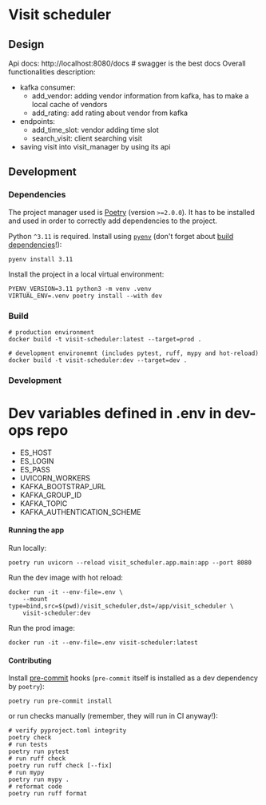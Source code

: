 # Visit scheduler

## Design

Api docs: http://localhost:8080/docs # swagger is the best docs
Overall functionalities description:
- kafka consumer:
  - add_vendor: adding vendor information from kafka, has to make a local cache of vendors 
  - add_rating: add rating about vendor from kafka
- endpoints:
  - add_time_slot: vendor adding time slot
  - search_visit: client searching visit
- saving visit into visit_manager by using its api


## Development

### Dependencies

The project manager used is [Poetry](https://python-poetry.org/) (version `>=2.0.0`).
It has to be installed and used in order to correctly add dependencies to the project.

Python `^3.11` is required. Install using [`pyenv`](https://github.com/pyenv/pyenv) (don't forget about [build dependencies](https://github.com/pyenv/pyenv)!):

```shell
pyenv install 3.11
```

Install the project in a local virtual environment:
```shell
PYENV_VERSION=3.11 python3 -m venv .venv
VIRTUAL_ENV=.venv poetry install --with dev
```

### Build

```shell
# production environment
docker build -t visit-scheduler:latest --target=prod .

# development environemnt (includes pytest, ruff, mypy and hot-reload)
docker build -t visit-scheduler:dev --target=dev .
```

### Development

# Dev variables defined in .env in dev-ops repo

- ES_HOST
- ES_LOGIN
- ES_PASS
- UVICORN_WORKERS
- KAFKA_BOOTSTRAP_URL
- KAFKA_GROUP_ID
- KAFKA_TOPIC
- KAFKA_AUTHENTICATION_SCHEME

#### Running the app

Run locally:

```shell
poetry run uvicorn --reload visit_scheduler.app.main:app --port 8080
 ```

Run the dev image with hot reload:

```shell
docker run -it --env-file=.env \
    --mount type=bind,src=$(pwd)/visit_scheduler,dst=/app/visit_scheduler \
    visit-scheduler:dev
```

Run the prod image:

```shell
docker run -it --env-file=.env visit-scheduler:latest
```

#### Contributing

Install [pre-commit](https://pre-commit.com/) hooks (`pre-commit` itself is installed as a dev dependency by `poetry`):

```shell
poetry run pre-commit install
```

or run checks manually (remember, they will run in CI anyway!):

```shell
# verify pyproject.toml integrity
poetry check
# run tests
poetry run pytest
# run ruff check
poetry run ruff check [--fix]
# run mypy
poetry run mypy .
# reformat code
poetry run ruff format
```
